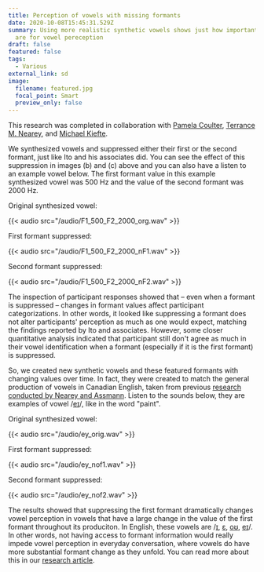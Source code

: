 ```yaml
---
title: Perception of vowels with missing formants
date: 2020-10-08T15:45:31.529Z
summary: Using more realistic synthetic vowels shows just how important formants
  are for vowel pereception
draft: false
featured: false
tags:
  - Various
external_link: sd
image:
  filename: featured.jpg
  focal_point: Smart
  preview_only: false
---
```

This research was completed in collaboration with [Pamela Coulter](https://www.sac-oac.ca/pamela-coulter-msc-s-lpc), [Terrance M. Nearey](https://scholar.google.com/citations?user=CHYtdrMAAAAJ&hl=en), and [Michael Kiefte](https://www.dal.ca/faculty/health/scsd/faculty-staff/our-faculty/Michael-Kiefte.html).

We synthesized vowels and suppressed either their first or the second formant, just like Ito and his associates did. You can see the effect of this suppression in images (b) and (c) above and you can also have a listen to an example vowel below. The first formant value in this example synthesized vowel was 500 Hz and the value of the second formant was 2000 Hz.

Original synthesized vowel:

{{< audio src="/audio/F1_500_F2_2000_org.wav" >}}

First formant suppressed:

{{< audio src="/audio/F1_500_F2_2000_nF1.wav" >}}

Second formant suppressed:

{{< audio src="/audio/F1_500_F2_2000_nF2.wav" >}}

The inspection of participant responses showed that – even when a formant is suppressed – changes in formant values affect participant categorizations. In other words, it looked like suppressing a formant does not alter participants' perception as much as one would expect, matching the findings reported by Ito and associates.  However, some closer quantitative analysis indicated that participant still don't agree as much in their vowel identification when a formant (especially if it is the first formant) is suppressed.

So, we created new synthetic vowels and these featured formants with changing values over time. In fact, they were created to match the general production of vowels in Canadian English, taken from previous [research conducted by Nearey and Assmann](https://asa.scitation.org/doi/abs/10.1121/1.394433?casa_token=y2HsctvbDT4AAAAA:VWtrSGs0dHLyefZ8T1A3uR7wvmUs8R0A-SpF63Po-GofDJggc6BjzR5F5kDsCUnT_eTMG8qdB2yb). Listen to the sounds below, they are examples of vowel /[eɪ](https://enunciate.arts.ubc.ca/e/)/, like in the word "paint".

Original synthesized vowel:

{{< audio src="/audio/ey_orig.wav" >}}

First formant suppressed:

{{< audio src="/audio/ey_nof1.wav" >}}

Second formant suppressed:

{{< audio src="/audio/ey_nof2.wav" >}}

The results showed that suppressing the first formant dramatically changes vowel perception in vowels that have a large change in the value of the first formant throughout its produciton. In English, these vowels are /[ɪ](https://enunciate.arts.ubc.ca/i/), [ɛ](https://enunciate.arts.ubc.ca/%c9%9b/), [oʊ](https://enunciate.arts.ubc.ca/o/), [eɪ](https://enunciate.arts.ubc.ca/e/)/. In other words, not having access to formant information would really impede vowel perception in everyday conversation, where vowels do have more substantial formant change as they unfold. You can read more about this in our [research article](https://asa.scitation.org/doi/10.1121/10.0002110).